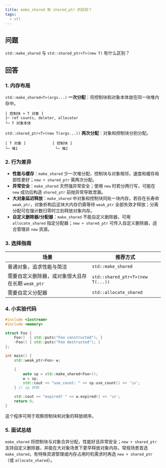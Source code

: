```yaml
---
title: make_shared 和 shared_ptr 的区别？
tags:
  - stl
---
```


## 问题

`std::make_shared` 与 `std::shared_ptr<T>(new T)` 有什么区别？

## 回答

### 1. 内存布局

`std::make_shared<T>(args...)` **一次分配**：将控制块和对象本体放在同一块堆内存中。

```
[ 控制块 + T 对象 ]
├─ ref counts, deleter, allocator
└─ T 对象本体
```

`std::shared_ptr<T>(new T(args...))` **两次分配**：对象和控制块分别分配。

```
[ T 对象 ]            [ 控制块 ]
└─ 堆1                 └─ 堆2
```

### 2. 行为差异

- **性能与缓存**：`make_shared` 少一次堆分配，控制块与对象相邻，速度和缓存局部性更好；`new + shared_ptr` 需两次分配。
- **异常安全**：`make_shared` 天然强异常安全；使用 `new` 时若分两行写，可能在 `new` 成功后构造 `shared_ptr` 前抛异常导致泄漏。
- **大对象延迟释放**：`make_shared` 中对象和控制块同处一块内存，若存在长寿命 `weak_ptr`，对象析构后这块大内存仍需等待 `weak_ptr` 全部失效才释放；分离分配可在强计数归零时立刻释放对象内存。
- **自定义删除器/分配器**：`make_shared` 不能自定义删除器，可用 `allocate_shared` 指定分配器；`new + shared_ptr` 可传入自定义删除器，适合管理非 `new` 资源。

### 3. 选择指南

| 场景 | 推荐方式 |
|------|----------|
| 普通对象，追求性能与简洁 | `std::make_shared` |
| 需要自定义删除器，或对象很大且存在长期 `weak_ptr` | `std::shared_ptr<T>(new T(...))` |
| 需要自定义分配器 | `std::allocate_shared` |

### 4. 小实验代码

```cpp
#include <iostream>
#include <memory>

struct Foo {
    Foo()  { std::puts("Foo constructed"); }
    ~Foo() { std::puts("Foo destructed"); }
};

int main() {
    std::weak_ptr<Foo> w;

    {
        auto sp = std::make_shared<Foo>();
        w = sp;
        std::cout << "use_count: " << sp.use_count() << '\n';
    } // sp 析构

    std::cout << "expired? " << w.expired() << '\n';
    return 0;
}
```

这个程序可用于观察控制块和对象的释放顺序。

### 5. 面试总结

`make_shared` 将控制块与对象合并分配，性能好且异常安全；`new + shared_ptr` 支持自定义删除器，并能在大对象场景下更早释放对象内存。常规场景首选 `make_shared`，有特殊资源管理或内存占用时机需求时再选 `new + shared_ptr`（或 `allocate_shared`）。
